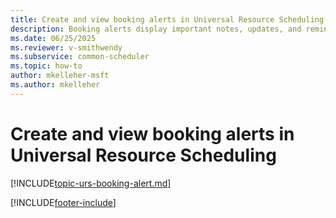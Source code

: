 ```yaml
---
title: Create and view booking alerts in Universal Resource Scheduling
description: Booking alerts display important notes, updates, and reminders on the schedule board. Create these alerts to ensure accurate and timely job completion.
ms.date: 06/25/2025
ms.reviewer: v-smithwendy
ms.subservice: common-scheduler
ms.topic: how-to
author: mkelleher-msft 
ms.author: mkelleher
---
```


# Create and view booking alerts in Universal Resource Scheduling

[!INCLUDE[topic-urs-booking-alert.md](../shared/urs/booking-alert.md)]

[!INCLUDE[footer-include](../includes/footer-banner.md)]
